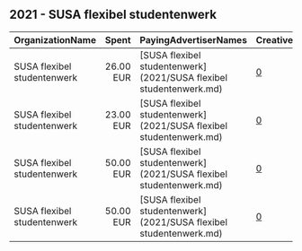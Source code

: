 ## 2021 - SUSA flexibel studentenwerk 
|OrganizationName|Spent|PayingAdvertiserNames|CreativeUrls|Impressions|Genders|AgeBrackets|CountryCodes|BillingAddresses|CandidateBallotInformation|
|:---|---:|:---|:---|---:|:---|:---|:---|:---|:---|
|SUSA flexibel studentenwerk|26.00 EUR|[SUSA flexibel studentenwerk](2021/SUSA flexibel studentenwerk.md)|[0](https://www.snap.com/political-ads/asset/1099318418ded30123a6b52ffcdc070901fc0eee123c5ea2f4df6ce995fff61f?mediaType=mp4)|23,236||18-30|netherlands|NL||
|SUSA flexibel studentenwerk|23.00 EUR|[SUSA flexibel studentenwerk](2021/SUSA flexibel studentenwerk.md)|[0](https://www.snap.com/political-ads/asset/fced961bd80ae9b6ae085a34f7042a795d4ab71510eda72b79ddd9706deee6b2?mediaType=mp4)|21,402||18-30|netherlands|NL||
|SUSA flexibel studentenwerk|50.00 EUR|[SUSA flexibel studentenwerk](2021/SUSA flexibel studentenwerk.md)|[0](https://www.snap.com/political-ads/asset/d9d0d5cb9957593f2ba5f584e28462c80d4756a21d9e7d02b111d3ad51d26f7d?mediaType=mp4)|51,288||18-28|netherlands|NL||
|SUSA flexibel studentenwerk|50.00 EUR|[SUSA flexibel studentenwerk](2021/SUSA flexibel studentenwerk.md)|[0](https://www.snap.com/political-ads/asset/98019b2d8f863deb24306d90a67790beff7c42ab04a76ce034d57914a3e77be0?mediaType=mp4)|45,108||18-28|netherlands|NL||

